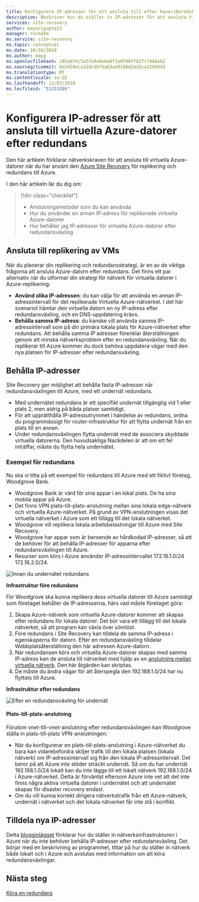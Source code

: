 ```yaml
---
title: Konfigurera IP-adresser för att ansluta till efter haveriberedskap och redundans till Azure med Azure Site Recovery | Microsoft Docs
description: Beskriver hur du ställer in IP-adresser för att ansluta till virtuella Azure-datorer efter haveriberedskap och redundans från lokalt med Azure Site Recovery
services: site-recovery
author: mayurigupta13
manager: rochakm
ms.service: site-recovery
ms.topic: conceptual
ms.date: 10/16/2018
ms.author: mayg
ms.openlocfilehash: c05a97dc5a5fe9a0e8a6f1a8598ff82fcf488ab2
ms.sourcegitcommit: da3459aca32dcdbf6a63ae9186d2ad2ca2295893
ms.translationtype: MT
ms.contentlocale: sv-SE
ms.lasthandoff: 11/07/2018
ms.locfileid: "51253286"
---
```

# <a name="set-up-ip-addressing-to-connect-to-azure-vms-after-failover"></a>Konfigurera IP-adresser för att ansluta till virtuella Azure-datorer efter redundans

Den här artikeln förklarar nätverkskraven för att ansluta till virtuella Azure-datorer när du har använt den [Azure Site Recovery](site-recovery-overview.md) för replikering och redundans till Azure.

I den här artikeln lär du dig om:

> [!div class="checklist"]
> * Anslutningsmetoder som du kan använda
> * Hur du använder en annan IP-adress för replikerade virtuella Azure-datorer
> * Hur behåller jag IP-adresser för virtuella Azure-datorer efter redundansväxling

## <a name="connecting-to-replica-vms"></a>Ansluta till replikering av VMs

När du planerar din replikering och redundansstrategi, är en av de viktiga frågorna att ansluta Azure-datorn efter redundans. Det finns ett par alternativ när du utformar din strategi för nätverk för virtuella datorer i Azure-replikering:

- **Använd olika IP-adressen**: du kan välja för att använda en annan IP-adressintervall för det replikerade Virtuella Azure-nätverket. I det här scenariot hämtar den virtuella datorn en ny IP-adress efter redundansväxling, och en DNS-uppdatering krävs.
- **Behålla samma IP-adress**: du kanske vill använda samma IP-adressintervall som på din primära lokala plats för Azure-nätverket efter redundans. Att behålla samma IP adresser förenklar återställningen genom att minska nätverksproblem efter en redundansväxling. När du replikerar till Azure kommer du dock behöva uppdatera vägar med den nya platsen för IP-adresser efter redundansväxling.

## <a name="retaining-ip-addresses"></a>Behålla IP-adresser

Site Recovery ger möjlighet att behålla fasta IP-adresser när redundansväxlingen till Azure, med ett undernät redundans.

- Med undernätet redundans är ett specifikt undernät tillgänglig vid 1 eller plats 2, men aldrig på båda platser samtidigt.
- För att upprätthålla IP-adressutrymmet i händelse av redundans, ordna du programmässigt för router-infrastruktur för att flytta undernät från en plats till en annan.
- Under redundansväxlingen flytta undernät med de associera skyddade virtuella datorerna. Den huvudsakliga Nackdelen är att om ett fel inträffar, måste du flytta hela undernätet.


### <a name="failover-example"></a>Exempel för redundans

Nu ska vi titta på ett exempel för redundans till Azure med ett fiktivt företag, Woodgrove Bank.

- Woodgrove Bank är värd för sina appar i en lokal plats. De ha sina mobila appar på Azure.
- Det finns VPN plats-till-plats-anslutning mellan sina lokala edge-nätverk och virtuella Azure-nätverket. På grund av VPN-anslutningen visas det virtuella nätverket i Azure som ett tillägg till det lokala nätverket.
- Woodgrove vill replikera lokala arbetsbelastningar till Azure med Site Recovery.
 - Woodgrove har appar som är beroende av hårdkodad IP-adresser, så att de behöver för att behålla IP-adresser för apparna efter redundansväxlingen till Azure.
 - Resurser som körs i Azure använder IP-adressintervallet 172.16.1.0/24 172.16.2.0/24.

![Innan du undernätet redundans](./media/site-recovery-network-design/network-design7.png)

**Infrastruktur före redundans**


För Woodgrove ska kunna replikera dess virtuella datorer till Azure samtidigt som företaget behåller de IP-adresserna, härs vad måste företaget göra:


1. Skapa Azure-nätverk som virtuella Azure-datorer kommer att skapas efter redundans för lokala datorer. Det bör vara ett tillägg till det lokala nätverket, så att program kan växla över sömlöst.
2. Före redundans i Site Recovery kan tilldela de samma IP-adress i egenskaperna för datorn. Efter en redundansväxling tilldelar Webbplatsåterställning den här adressen Azure-datorn.
3. När redundansen körs och virtuella Azure-datorer skapas med samma IP-adress kan de ansluta till nätverket med hjälp av en [anslutning mellan virtuella nätverk](../vpn-gateway/virtual-networks-configure-vnet-to-vnet-connection.md). Den här åtgärden kan skriptas.
4. De måste du ändra vägar för att återspegla den 192.168.1.0/24 har nu flyttats till Azure.


**Infrastruktur efter redundans**

![Efter en redundansväxling för undernät](./media/site-recovery-network-design/network-design9.png)

#### <a name="site-to-site-connection"></a>Plats-till-plats-anslutning

Förutom vnet-till-vnet-anslutning efter redundansväxlingen kan Woodgrove ställa in plats-till-plats VPN-anslutningen:
- När du konfigurerar en plats-till-plats-anslutning i Azure-nätverket du bara kan vidarebefordra skiljer trafik till den lokala platsen (lokala nätverk) om IP-adressintervall sig från den lokala IP-adressintervall. Det beror på att Azure inte stöder sträckt undernät. Så om du har undernät 192.168.1.0/24 lokalt kan du inte lägga till ett lokalt nätverk 192.168.1.0/24 i Azure-nätverket. Detta är förväntat eftersom Azure inte vet att det inte finns några aktiva virtuella datorer i undernätet och att undernätet skapas för disaster recovery endast.
- Om du vill kunna korrekt dirigera nätverkstrafik från ett Azure-nätverk, undernät i nätverket och det lokala nätverket får inte stå i konflikt.




## <a name="assigning-new-ip-addresses"></a>Tilldela nya IP-adresser

Detta [blogginlägget](https://azure.microsoft.com/blog/2014/09/04/networking-infrastructure-setup-for-microsoft-azure-as-a-disaster-recovery-site/) förklarar hur du ställer in nätverksinfrastrukturen i Azure när du inte behöver behålla IP-adresser efter redundansväxling. Det börjar med en beskrivning av programmet, tittar på hur du ställer in nätverk både lokalt och i Azure och avslutas med information om att köra redundansväxlingar.

## <a name="next-steps"></a>Nästa steg
[Köra en redundans](site-recovery-failover.md)
